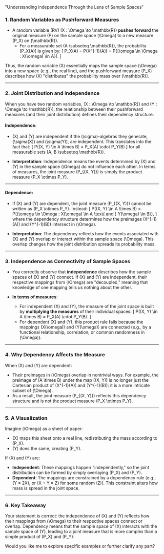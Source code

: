 
"Understanding Independence Through the Lens of Sample Spaces"
### 1. **Random Variables as Pushforward Measures**
- A random variable (RV) \(X : \Omega \to \mathbb{R}\) **pushes forward** the original measure \(P\) on the sample space \(\Omega\) to a new measure \(P_X\) on \(\mathbb{R}\). 
  - For a measurable set \(A \subseteq \mathbb{R}\), the probability \(P_X(A)\) is given by:
    \[
    P_X(A) = P(X^{-1}(A)) = P(\{\omega \in \Omega : X(\omega) \in A\}).
    \]

Thus, the random variable \(X\) essentially maps the sample space \(\Omega\) into a new space (e.g., the real line), and the pushforward measure \(P_X\) describes how \(X\) "distributes" the probability mass over \(\mathbb{R}\).

---

### 2. **Joint Distribution and Independence**
When you have two random variables, \(X : \Omega \to \mathbb{R}\) and \(Y : \Omega \to \mathbb{R}\), the relationship between their pushforward measures (and their joint distribution) defines their dependency structure.

#### Independence:
- \(X\) and \(Y\) are independent if the \(\sigma\)-algebras they generate, \(\sigma(X)\) and \(\sigma(Y)\), are independent. This translates into the fact that:
  \[
  P((X, Y) \in A \times B) = P_X(A) \cdot P_Y(B)
  \]
  for all measurable sets \(A, B \subseteq \mathbb{R}\).

- **Interpretation**: Independence means the events determined by \(X\) and \(Y\) in the sample space \(\Omega\) do not influence each other. In terms of measures, the joint measure \(P_{(X, Y)}\) is simply the product measure \(P_X \otimes P_Y\).

---

#### Dependence:
- If \(X\) and \(Y\) are dependent, the joint measure \(P_{(X, Y)}\) cannot be written as \(P_X \otimes P_Y\). Instead:
  \[
  P((X, Y) \in A \times B) = P(\{\omega \in \Omega : X(\omega) \in A \text{ and } Y(\omega) \in B\}),
  \]
  where the dependency structure determines how the preimages \(X^{-1}(A)\) and \(Y^{-1}(B)\) intersect in \(\Omega\).

- **Interpretation**: The dependency reflects how the events associated with \(X\) and \(Y\) overlap or interact within the sample space \(\Omega\). This overlap changes how the joint distribution spreads its probability mass.

---

### 3. **Independence as Connectivity of Sample Spaces**
- You correctly observe that **independence** describes how the sample spaces of \(X\) and \(Y\) connect. If \(X\) and \(Y\) are independent, their respective mappings from \(\Omega\) are "decoupled," meaning that knowledge of one mapping tells us nothing about the other.

- **In terms of measures**:
  - For independent \(X\) and \(Y\), the measure of the joint space is built by **multiplying the measures** of their individual spaces:
    \[
    P((X, Y) \in A \times B) = P_X(A) \cdot P_Y(B).
    \]
  - For dependent \(X\) and \(Y\), this product rule fails because the mappings \(X(\omega)\) and \(Y(\omega)\) are connected (e.g., by a functional relationship, correlation, or common randomness in \(\Omega\)).

---

### 4. **Why Dependency Affects the Measure**
When \(X\) and \(Y\) are dependent:
- Their preimages in \(\Omega\) overlap in nontrivial ways. For example, the preimage of \(A \times B\) under the map \((X, Y)\) is no longer just the Cartesian product of \(X^{-1}(A)\) and \(Y^{-1}(B)\); it is a more intricate subset of \(\Omega\).
- As a result, the joint measure \(P_{(X, Y)}\) reflects this dependency structure and is not the product measure \(P_X \otimes P_Y\).

---

### 5. **A Visualization**
Imagine \(\Omega\) as a sheet of paper:
- \(X\) maps this sheet onto a real line, redistributing the mass according to \(P_X\).
- \(Y\) does the same, creating \(P_Y\).

If \(X\) and \(Y\) are:
- **Independent**: These mappings happen "independently," so the joint distribution can be formed by simply overlaying \(P_X\) and \(P_Y\).
- **Dependent**: The mappings are constrained by a dependency rule (e.g., \(Y = 2X\), or \(X + Y = Z\) for some random \(Z\)). This constraint alters how mass is spread in the joint space.

---

### 6. **Key Takeaway**
Your statement is correct: the independence of \(X\) and \(Y\) reflects how their mappings from \(\Omega\) to their respective spaces connect or overlap. Dependency means that the sample space of \(X\) interacts with the sample space of \(Y\), leading to a joint measure that is more complex than a simple product of \(P_X\) and \(P_Y\).

Would you like me to explore specific examples or further clarify any part?
